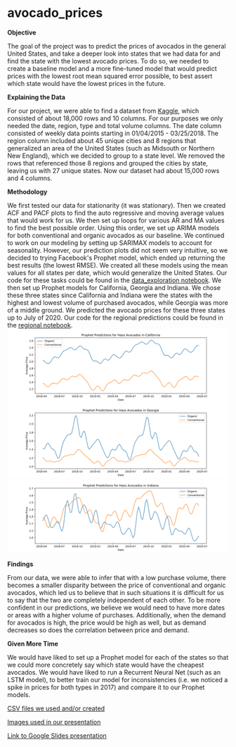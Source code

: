 # avocado_prices

**Objective**

The goal of the project was to predict the prices of avocados in the general United States, and take a deeper look into states that we had data for and find the state with the lowest avocado prices. To do so, we needed to create a baseline model and a more fine-tuned model that would predict prices with the lowest root mean squared error possible, to best assert which state would have the lowest prices in the future. 

**Explaining the Data**

For our project, we were able to find a dataset from [Kaggle](https://www.kaggle.com/neuromusic/avocado-prices), which consisted of about 18,000 rows and 10 columns. For our purposes we only needed the date, region, type and total volume columns. The date column consisted of weekly data points starting in 01/04/2015 - 03/25/2018. The region column included about 45 unique cities and 8 regions that generalized an area of the United States (such as Midsouth or Northern New England), which we decided to group to a state level. We removed the rows that referenced those 8 regions and grouped the cities by state, leaving us with 27 unique states. Now our dataset had about 15,000 rows and 4 columns.

**Methodology**

We first tested our data for stationarity (it was stationary). Then we created ACF and PACF plots to find the auto regressive and moving average values that would work for us. We then set up loops for various AR and MA values to find the best possible order. Using this order, we set up ARIMA models for both conventional and organic avocados as our baseline. We continued to work on our modeling by setting up SARIMAX models to account for seasonality. However, our prediction plots did not seem very intuitive, so we decided to trying Facebook's Prophet model, which ended up returning the best results (the lowest RMSE). We created all these models using the mean values for all states per date, which would generalize the United States. Our code for these tasks could be found in the [data_exploration notebook](data_exploration.ipynb).
We then set up Prophet models for California, Georgia and Indiana. We chose these three states since California and Indiana were the states with the highest and lowest volume of purchased avocados, while Georgia was more of a middle ground. We predicted the avocado prices for these three states up to July of 2020. Our code for the regional predictions could be found in the [regional notebook](regional.ipynb).
![California's predictions](Images/predictions_ca.png)
![Georgia's predictions](Images/predictions_ga.png)
![Indiana's predictions](Images/predictions_in.png)

**Findings**

From our data, we were able to infer that with a low purchase volume, there becomes a smaller disparity between the price of conventional and organic avocados, which led us to believe that in such situations it is difficult for us to say that the two are completely independent of each other. To be more confident in our predictions, we believe we would need to have more dates or areas with a higher volume of purchases. Additionally, when the demand for avocados is high, the price would be high as well, but as demand decreases so does the correlation between price and demand.

**Given More Time**

We would have liked to set up a Prophet model for each of the states so that we could more concretely say which state would have the cheapest avocados. We would have liked to run a Recurrent Neural Net (such as an LSTM model), to better train our model for inconsistencies (i.e. we noticed a spike in prices for both types in 2017) and compare it to our Prophet models.

[CSV files we used and/or created](csv_files)

[Images used in our presentation](Images)

[Link to Google Slides presentation](https://docs.google.com/presentation/d/1agMnZlSJ_Yi2I5V7aAK3pCDMi5aqE0XjpWvwhwsB0iI/edit?ts=5eea2515#slide=id.g54dda1946d_6_358)
